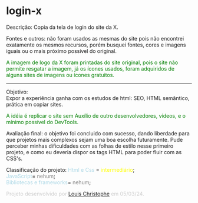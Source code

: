 # login-x

Descrição:
Copia da tela de login do site da X.

Fontes e outros: não foram usados as mesmas do site pois não encontrei exatamente os mesmos recursos, porém busquei fontes, cores e imagens iguais ou o mais próximo possível do original.

<span style = color:green>
    A imagem de logo da X foram printadas do site original, pois o site não permite resgatar a imagem, já os ícones usados, foram adquiridos de alguns sites de imagens ou ícones gratuitos.
</span>
<hr></hr>

Objetivo: </br>
Expor a experiência ganha com os estudos de html: SEO, HTML semântico, prática em copiar sites. <br/>
    <p style= color:green>A idéia é replicar o site sem Auxílio de outro desenvolvedores, vídeos, e o mínimo possível do DevTools.</p>

Avaliação final: o objetivo foi concluido com sucesso, dando liberdade para que projetos mais complexos sejam uma boa escolha futuramente. Pude perceber minhas dificuldades com as folhas de estilo nesse primeiro projeto, e como eu deveria dispor os tags HTML para poder fluir com as CSS's.

Classificação do projeto: <span style=color:lightblue>Html e Css</span> = <span style=color:yellow>intermediário</span>;</br>
<span style=color:lightblue>JavaScript</span>=
<span style=color:grey>nehum</span>;</br>
<span style=color:lightblue>Bibliotecas e frameworks</span>=
<span style=color:grey>nehum</span>;

<div style=color:#ccc;>Projeto desenvolvido por <a href="https://www.linkedin.com/in/dev-louisc/">Louis Christophe</a> em <span title='Data do primeiro projeto sólido' style=cursor:pointer>05/03/24.</span>
</div>